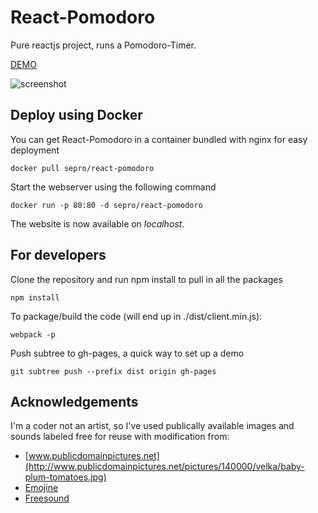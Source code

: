 # React-Pomodoro
Pure reactjs project, runs a Pomodoro-Timer.

[DEMO](https://sebastian.proost.science/React-Pomodoro/)

![screenshot](doc/screenshot.png)

## Deploy using Docker

You can get React-Pomodoro in a container bundled with nginx for easy deployment

    docker pull sepro/react-pomodoro
    
Start the webserver using the following command

    docker run -p 80:80 -d sepro/react-pomodoro

The website is now available on *localhost*.

## For developers
Clone the repository and run npm install to pull in all the packages

    npm install
    

To package/build the code (will end up in ./dist/client.min.js): 

    webpack -p
    

Push subtree to gh-pages, a quick way to set up a demo

    git subtree push --prefix dist origin gh-pages

## Acknowledgements

I'm a coder not an artist, so I've used publically available images and sounds labeled free for reuse with modification from:

  * [www.publicdomainpictures.net](http://www.publicdomainpictures.net/pictures/140000/velka/baby-plum-tomatoes.jpg)
  * [Emojine](https://commons.wikimedia.org/wiki/File:Emojione_1F345.svg)
  * [Freesound](https://www.freesound.org/people/HonorHunter/sounds/271666/)
